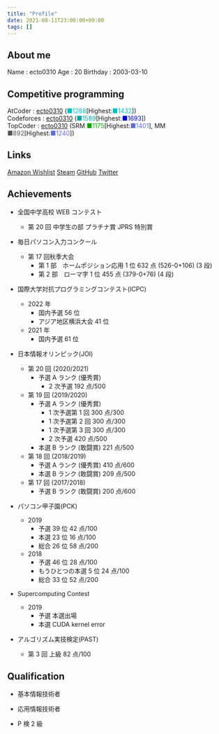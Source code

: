 ```yaml
---
title: "Profile"
date: 2021-08-11T23:00:00+09:00
tags: []
---
```


## About me

Name : ecto0310
Age : 20
Birthday : 2003-03-10

## Competitive programming

AtCoder : [ecto0310](https://atcoder.jp/users/ecto0310) (<font color="#00C0C0">■1288</font>[Highest:<font color="#00C0C0">■1432</font>])  
Codeforces : [ecto0310](https://codeforces.com/profile/ecto0310) (<font color="#03A89E">■1589</font>[Highest:<font color="#0000cc">■1693</font>])  
TopCoder : [ecto0310](https://www.topcoder.com/members/ecto0310/) (SRM <font color="#00A900">■1175</font>[Highest:<font color="#616BD5">■1401</font>], MM <font color="#555555">■892</font>[Highest:<font color="#616BD5">■1240</font>])

## Links

[<i class="fab fa-amazon"></i> Amazon Wishlist](https://www.amazon.jp/hz/wishlist/ls/RQUF9T44I2X8?ref_=wl_share)
[<i class="fab fa-steam"></i> Steam](https://steamcommunity.com/id/ecto0310/)
[<i class="fab fa-github"></i> GitHub](https://github.com/ecto0310)
[<i class="fab fa-twitter"></i> Twitter](https://twitter.com/ecto0310)

## Achievements

- 全国中学高校 WEB コンテスト

  - 第 20 回 中学生の部
    プラチナ賞
    JPRS 特別賞

- 毎日パソコン入力コンクール

  - 第 17 回秋季大会
    - 第 1 部　ホームポジション応用
      1 位 632 点 (526-0+106) (3 段)
    - 第 2 部　ローマ字
      1 位 455 点 (379-0+76) (4 段)

- 国際大学対抗プログラミングコンテスト(ICPC)

  - 2022 年
    - 国内予選
      56 位
    - アジア地区横浜大会
      41 位
  - 2021 年
    - 国内予選
      61 位

- 日本情報オリンピック(JOI)

  - 第 20 回 (2020/2021)
    - 予選 A ランク (優秀賞)
      - 2 次予選
        192 点/500
  - 第 19 回 (2019/2020)
    - 予選 A ランク (優秀賞)
      - 1 次予選第 1 回
        300 点/300
      - 1 次予選第 2 回
        300 点/300
      - 1 次予選第 3 回
        300 点/300
      - 2 次予選
        420 点/500
    - 本選 B ランク (敢闘賞)
      221 点/500
  - 第 18 回 (2018/2019)
    - 予選 A ランク (優秀賞)
      410 点/600
    - 本選 B ランク (敢闘賞)
      209 点/500
  - 第 17 回 (2017/2018)
    - 予選 B ランク (敢闘賞)
      200 点/600

- パソコン甲子園(PCK)

  - 2019
    - 予選
      39 位 42 点/100
    - 本選
      23 位 16 点/100
    - 総合
      26 位 58 点/200
  - 2018
    - 予選
      46 位 28 点/100
    - もうひとつの本選
      5 位 24 点/100
    - 総合
      33 位 52 点/200

- Supercomputing Contest

  - 2019
    - 予選
      本選出場
    - 本選
      CUDA kernel error

- アルゴリズム実技検定(PAST)
  - 第 3 回
    上級 82 点/100

## Qualification

- 基本情報技術者

- 応用情報技術者

- P 検
  2 級
